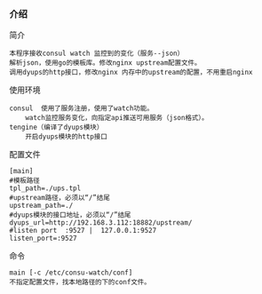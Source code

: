 ### 介绍

简介

    本程序接收consul watch 监控到的变化（服务--json）
    解析json，使用go的模板库。修改nginx upstream配置文件。
    调用dyups的http接口，修改nginx 内存中的upstream的配置，不用重启nginx

使用环境

    consul  使用了服务注册，使用了watch功能。
        watch监控服务变化，向指定api推送可用服务（json格式）。 
    tengine（编译了dyups模块）
        开启dyups模块的http接口
     
配置文件

    [main]
    #模板路径
    tpl_path=./ups.tpl
    #upstream路径，必须以“/”结尾
    upstream_path=./
    #dyups模块的接口地址，必须以“/”结尾
    dyups_url=http://192.168.3.112:18882/upstream/
    #listen port  :9527 |  127.0.0.1:9527
    listen_port=:9527

命令

    main [-c /etc/consu-watch/conf]
    不指定配置文件，找本地路径的下的conf文件。